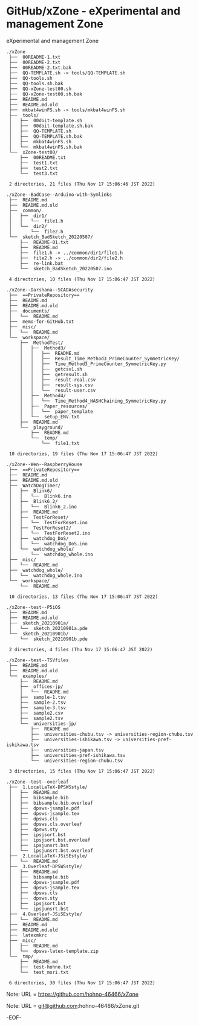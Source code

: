 # GitHub/xZone - eXperimental and management Zone

eXperimental and management Zone

    ./xZone
     ├──  00README-1.txt
     ├──  00README-2.txt
     ├──  00README-2.txt.bak
     ├──  QQ-TEMPLATE.sh -> tools/QQ-TEMPLATE.sh
     ├──  QQ-tools.sh
     ├──  QQ-tools.sh.bak
     ├──  QQ-xZone-test00.sh
     ├──  QQ-xZone-test00.sh.bak
     ├──  README.md
     ├──  README.md.old
     ├──  mkbat4winFS.sh -> tools/mkbat4winFS.sh
     ├──  tools/
     │   ├──  00doit-template.sh
     │   ├──  00doit-template.sh.bak
     │   ├──  QQ-TEMPLATE.sh
     │   ├──  QQ-TEMPLATE.sh.bak
     │   ├──  mkbat4winFS.sh
     │   └──  mkbat4winFS.sh.bak
     └──  xZone-test00/
         ├──  00README.txt
         ├──  test1.txt
         ├──  test2.txt
         └──  test3.txt
     
     2 directories, 21 files (Thu Nov 17 15:06:46 JST 2022)

    ./xZone--BadCase--Arduino-with-Symlinks
     ├──  README.md
     ├──  README.md.old
     ├──  common/
     │   ├──  dir1/
     │   │   └──  file1.h
     │   └──  dir2/
     │       └──  file2.h
     └──  sketch_BadSketch_20220507/
         ├──  README-01.txt
         ├──  README.md
         ├──  file1.h -> ../common/dir1/file1.h
         ├──  file2.h -> ../common/dir2/file2.h
         ├──  re-link.bat
         └──  sketch_BadSketch_20220507.ino
     
     4 directories, 10 files (Thu Nov 17 15:06:47 JST 2022)

    ./xZone--Darshana--SCADAsecurity
     ├──  ==PrivateRepository==
     ├──  README.md
     ├──  README.md.old
     ├──  documents/
     │   └──  README.md
     ├──  memo-for-GitHub.txt
     ├──  misc/
     │   └──  README.md
     └──  workspace/
         ├──  MethodTest/
         │   ├──  Method3/
         │   │   ├──  README.md
         │   │   ├──  Result_Time_Method3_PrimeCounter_SymmetricKey/
         │   │   ├──  Time_Method3_PrimeCounter_SymmetricKey.py
         │   │   ├──  getcsv1.sh
         │   │   ├──  getresult.sh
         │   │   ├──  result-real.csv
         │   │   ├──  result-sys.csv
         │   │   └──  result-user.csv
         │   ├──  Method4/
         │   │   └──  Time_Method4_HASHChaining_SymmetricKey.py
         │   ├──  Paper_resources/
         │   │   └──  paper_template
         │   └──  setup_ENV.txt
         ├──  README.md
         └──  playground/
             ├──  README.md
             └──  temp/
                 └──  file1.txt
     
     10 directories, 19 files (Thu Nov 17 15:06:47 JST 2022)

    ./xZone--Wen--RaspberryHouse
     ├──  ==PrivateRepository==
     ├──  README.md
     ├──  README.md.old
     ├──  WatchDogTimer/
     │   ├──  Blink6/
     │   │   └──  Blink6.ino
     │   ├──  Blink6_2/
     │   │   └──  Blink6_2.ino
     │   ├──  README.md
     │   ├──  TestForReset/
     │   │   └──  TestForReset.ino
     │   ├──  TestForReset2/
     │   │   └──  TestForReset2.ino
     │   ├──  watchdog_DoS/
     │   │   └──  watchdog_DoS.ino
     │   └──  watchdog_whole/
     │       └──  watchdog_whole.ino
     ├──  misc/
     │   └──  README.md
     ├──  watchdog_whole/
     │   └──  watchdog_whole.ino
     └──  workspace/
         └──  README.md
     
     10 directories, 13 files (Thu Nov 17 15:06:47 JST 2022)

    ./xZone--test--P5iOS
     ├──  README.md
     ├──  README.md.old
     ├──  sketch_20210901a/
     │   └──  sketch_20210901a.pde
     └──  sketch_20210901b/
         └──  sketch_20210901b.pde
     
     2 directories, 4 files (Thu Nov 17 15:06:47 JST 2022)

    ./xZone--test--TSVfiles
     ├──  README.md
     ├──  README.md.old
     └──  examples/
         ├──  README.md
         ├──  offices-jp/
         │   └──  README.md
         ├──  sample-1.tsv
         ├──  sample-2.tsv
         ├──  sample-3.tsv
         ├──  sample2.csv
         ├──  sample2.tsv
         └──  universities-jp/
             ├──  README.md
             ├──  universities-chubu.tsv -> universities-region-chubu.tsv
             ├──  universities-ishikawa.tsv -> universities-pref-ishikawa.tsv
             ├──  universities-japan.tsv
             ├──  universities-pref-ishikawa.tsv
             └──  universities-region-chubu.tsv
     
     3 directories, 15 files (Thu Nov 17 15:06:47 JST 2022)

    ./xZone--test--overleaf
     ├──  1.LocalLaTeX-DPSWSstyle/
     │   ├──  README.md
     │   ├──  bibsample.bib
     │   ├──  bibsample.bib.overleaf
     │   ├──  dpsws-jsample.pdf
     │   ├──  dpsws-jsample.tex
     │   ├──  dpsws.cls
     │   ├──  dpsws.cls.overleaf
     │   ├──  dpsws.sty
     │   ├──  ipsjsort.bst
     │   ├──  ipsjsort.bst.overleaf
     │   ├──  ipsjunsrt.bst
     │   └──  ipsjunsrt.bst.overleaf
     ├──  2.LocalLaTeX-JSiSEstyle/
     │   └──  README.md
     ├──  3.Overleaf-DPSWSstyle/
     │   ├──  README.md
     │   ├──  bibsample.bib
     │   ├──  dpsws-jsample.pdf
     │   ├──  dpsws-jsample.tex
     │   ├──  dpsws.cls
     │   ├──  dpsws.sty
     │   ├──  ipsjsort.bst
     │   └──  ipsjunsrt.bst
     ├──  4.Overleaf-JSiSEstyle/
     │   └──  README.md
     ├──  README.md
     ├──  README.md.old
     ├──  latexmkrc
     ├──  misc/
     │   ├──  README.md
     │   └──  dpsws-latex-template.zip
     └──  tmp/
         ├──  README.md
         ├──  test-hohno.txt
         └──  test_mori.txt
     
     6 directories, 30 files (Thu Nov 17 15:06:47 JST 2022)


Note: URL = https://github.com/hohno-46466/xZone

Note: URL = git@github.com:hohno-46466/xZone.git

-EOF-
